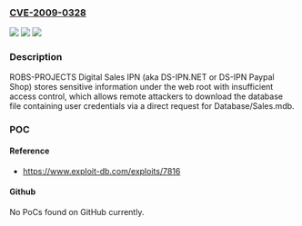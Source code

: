 ### [CVE-2009-0328](https://cve.mitre.org/cgi-bin/cvename.cgi?name=CVE-2009-0328)
![](https://img.shields.io/static/v1?label=Product&message=n%2Fa&color=blue)
![](https://img.shields.io/static/v1?label=Version&message=n%2Fa&color=blue)
![](https://img.shields.io/static/v1?label=Vulnerability&message=n%2Fa&color=brighgreen)

### Description

ROBS-PROJECTS Digital Sales IPN (aka DS-IPN.NET or DS-IPN Paypal Shop) stores sensitive information under the web root with insufficient access control, which allows remote attackers to download the database file containing user credentials via a direct request for Database/Sales.mdb.

### POC

#### Reference
- https://www.exploit-db.com/exploits/7816

#### Github
No PoCs found on GitHub currently.

